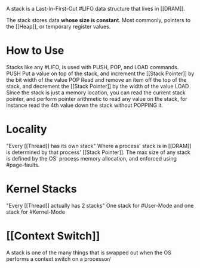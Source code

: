 
A stack is a Last-In-First-Out #LIFO data structure that lives in [[DRAM]].

The stack stores data **whose size is constant**. Most commonly, pointers to the [[Heap]], or temporary register values.

# How to Use
Stacks like any #LIFO, is used with PUSH, POP, and LOAD commands.
PUSH
	Put a value on top of the stack, and increment the [[Stack Pointer]] by the bit width of the value
POP
	Read and remove an item off the top of the stack, and decrement the [[Stack Pointer]] by the width of the value
LOAD
	Since the stack is just a memory location, you can read the current stack pointer, and perform pointer arithmetic to read any value on the stack, for instance read the 4th value down the stack without POPPING it.

# Locality
"Every [[Thread]] has its own stack"
Where a process' stack is in [[DRAM]] is determined by that process' [[Stack Pointer]]. The max size of any stack is defined by the OS' process memory allocation, and enforced using #page-faults. 

# Kernel Stacks
"Every [[Thread]] actually has 2 stacks"
One stack for #User-Mode and one stack for #Kernel-Mode

# [[Context Switch]]
A stack is one of the many things that is swapped out when the OS performs a context switch on a processor/